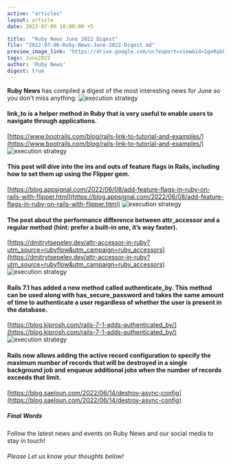 ```yaml
---
active: "articles"
layout: article
date: 2022-07-06 10:00:00 +5

title:  "Ruby News June 2022 Digest"
file: "2022-07-06-Ruby-News-June-2022-Digest.md"
preview_image_link: "https://drive.google.com/uc?export=view&id=1geRqkLh_l9SfFpkji0RrWzFYNQ8Os6Z-"
tags: June2022
author: 'Ruby News'
digest: true
---
```


**Ruby News** has compiled a digest of the most interesting news for June so you don't miss anything:
![execution strategy](https://drive.google.com/uc?export=view&id=1SXGbwG0XW3QA8V3ym1InuzARHayaTPS4) 
#### link_to is a helper method in Ruby that is very useful to enable users to navigate through applications.
[https://www.bootrails.com/blog/rails-link-to-tutorial-and-examples/](https://www.bootrails.com/blog/rails-link-to-tutorial-and-examples/)
![execution strategy](https://drive.google.com/uc?export=view&id=182BzJpgr2C031GQ-JrsBSjqRA0mNBvqA) 
#### This post will dive into the ins and outs of feature flags in Rails, including how to set them up using the Flipper gem.
[https://blog.appsignal.com/2022/06/08/add-feature-flags-in-ruby-on-rails-with-flipper.html](https://blog.appsignal.com/2022/06/08/add-feature-flags-in-ruby-on-rails-with-flipper.html)
![execution strategy](https://drive.google.com/uc?export=view&id=1B4eZmTjsxWCXH9zlEmAvlqKvcU6fxRCx) 
#### The post about the performance difference between attr_accessor and a regular method (hint: prefer a built–in one, it’s way faster).
[https://dmitrytsepelev.dev/attr-accessor-in-ruby?utm_source=rubyflow&utm_campaign=ruby_accessors](https://dmitrytsepelev.dev/attr-accessor-in-ruby?utm_source=rubyflow&utm_campaign=ruby_accessors)
![execution strategy](https://drive.google.com/uc?export=view&id=1SB_wjfC4UWnO8rjvqsH4LbdfPL96c00Q) 
#### Rails 7.1 has added a new method called authenticate_by. This method can be used along with has_secure_password and takes the same amount of time to authenticate a user regardless of whether the user is present in the database.
[https://blog.kiprosh.com/rails-7-1-adds-authenticated_by/](https://blog.kiprosh.com/rails-7-1-adds-authenticated_by/)
![execution strategy](https://drive.google.com/uc?export=view&id=1SAVy1B8TkM-2gvAaTh-vYeRU6HSv07A0) 
#### Rails now allows adding the active record configuration to specify the maximum number of records that will be destroyed in a single background job and enqueue additional jobs when the number of records exceeds that limit.
[https://blog.saeloun.com/2022/06/14/destroy-async-config](https://blog.saeloun.com/2022/06/14/destroy-async-config)

##### Final Words

Follow the latest news and events on Ruby News and our social media to stay in touch!

###### Please Let us know your thoughts below!
